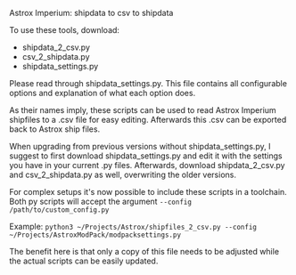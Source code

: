 Astrox Imperium: shipdata to csv to shipdata

To use these tools, download:
- shipdata_2_csv.py
- csv_2_shipdata.py
- shipdata_settings.py

Please read through shipdata_settings.py.  This file contains all configurable options and explanation of what each option does.

As their names imply, these scripts can be used to read Astrox Imperium shipfiles to a .csv file for easy editing.  Afterwards this .csv can be exported back to Astrox ship files.

When upgrading from previous versions without shipdata_settings.py, I suggest to first download shipdata_settings.py and edit it with the settings you have in your current .py files.  Afterwards, download shipdata_2_csv.py and csv_2_shipdata.py as well, overwriting the older versions.

For complex setups it's now possible to include these scripts in a toolchain.
Both py scripts will accept the argument `--config /path/to/custom_config.py`

Example: `python3 ~/Projects/Astrox/shipfiles_2_csv.py --config ~/Projects/AstroxModPack/modpacksettings.py`

The benefit here is that only a copy of this file needs to be adjusted while the actual scripts can be easily updated.
